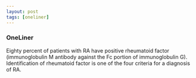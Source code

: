 ```yaml
---
layout: post
tags: [oneliner]
---
```



### OneLiner

Eighty percent of patients with RA have positive rheumatoid factor (immunoglobulin M antibody against the Fc portion of immunoglobulin G). Identification of rheumatoid factor is one of the four criteria for a diagnosis of RA.
